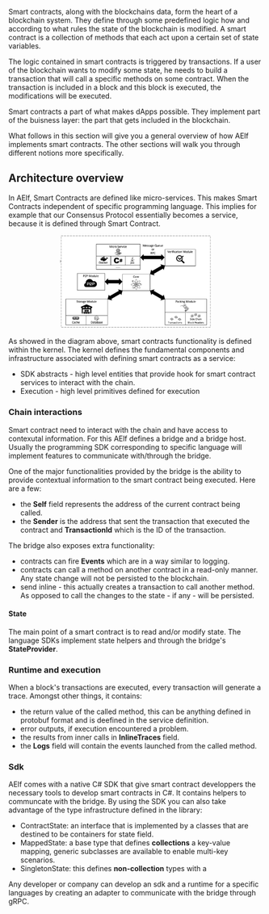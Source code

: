 
Smart contracts, along with the blockchains data, form the heart of a blockchain system. They define through some predefined logic how and according to what rules the state of the blockchain is modified. 
A smart contract is a collection of methods that each act upon a certain set of state variables.

The logic contained in smart contracts is triggered by transactions. If a user of the blockchain wants to modify some state, he needs to build a transaction that will call a specific methods on some contract. When the transaction is included in a block and this block is executed, the modifications will be executed.

Smart contracts a part of what makes dApps possible. They implement part of the buisness layer: the part that gets included in the blockchain.

What follows in this section will give you a general overview of how AElf implements smart contracts. The other sections will walk you through different notions more specifically.

## Architecture overview

In AElf, Smart Contracts are defined like micro-services. This makes Smart Contracts independent of specific programming language. This implies for example that our Consensus Protocol essentially becomes a service, because it is defined through Smart Contract.

<p align="center">
  <img src="sc-as-service.png" width="300">
</p>

As showed in the diagram above, smart contracts functionality is defined within the kernel. The kernel defines the fundamental components and infrastructure associated with defining smart contracts as a service:
* SDK abstracts - high level entities that provide hook for smart contract services to interact with the chain.
* Execution - high level primitives defined for execution

### Chain interactions

Smart contract need to interact with the chain and have access to contexutal information. For this AElf defines a bridge and a bridge host. Usually the programming SDK corresponding to specific language will implement features to communicate with/through the bridge.

One of the major functionalities provided by the bridge is the ability to provide contextual information to the smart contract being executed. Here are a few:
* the **Self** field represents the address of the current contract being called.
* the **Sender** is the address that sent the transaction that executed the contract and **TransactionId** which is the ID of the transaction.

The bridge also exposes extra functionality:
* contracts can fire **Events** which are in a way similar to logging.
* contracts can call a method on another contract in a read-only manner. Any state change will not be persisted to the blockchain.
* send inline - this actually creates a transaction to call another method. As opposed to call the changes to the state - if any - will be persisted. 

#### State 

The main point of a smart contract is to read and/or modify state. The language SDKs implement state helpers and through the bridge's **StateProvider**. 

### Runtime and execution

When a block's transactions are executed, every transaction will generate a trace. Amongst other things, it contains:
* the return value of the called method, this can be anything defined in protobuf format and is deefined in the service definition.
* error outputs, if execution encountered a problem.
* the results from inner calls in **InlineTraces** field.
* the **Logs** field will contain the events launched from the called method.

### Sdk

AElf comes with a native C# SDK that give smart contract developpers the necessary tools to develop smart contracts in C#. It contains helpers to communcate with the bridge. By using the SDK you can also take advantage of the type infrastructure defined in the library:
* ContractState: an interface that is implemented by a classes that are destined to be containers for state field.
* MappedState: a base type that defines **collections** a key-value mapping, generic subclasses are available to enable multi-key scenarios.
* SingletonState: this defines **non-collection** types with a 

Any developer or company can develop an sdk and a runtime for a specific languages by creating an adapter to communicate with the bridge through gRPC.





